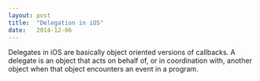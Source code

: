 ```yaml
---
layout: post
title:  "Delegation in iOS"
date:   2014-12-06
---
```


Delegates in iOS are basically object oriented versions of callbacks.
A delegate is an object that acts on behalf of, or in coordination with, another object when that object encounters an event in a program.
